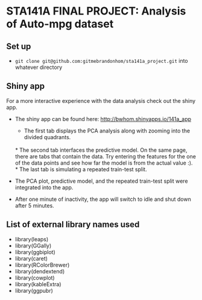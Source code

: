# STA141A FINAL PROJECT: Analysis of Auto-mpg dataset


## Set up 

* `git clone git@github.com:gitmebrandonhom/sta141a_project.git` into whatever directory



## Shiny app 

For a more interactive experience with the data analysis check out the shiny app.

* The shiny app can be found here: http://bwhom.shinyapps.io/141a_app
  
  * The first tab displays the PCA analysis along with zooming into the divided quadrants. 
  <br>
  * The second tab interfaces the predictive model. On the same page, there are tabs that contain the data. Try entering the features for the one of the data points and see how far the model is from the actual value :). 
  * The last tab is simulating a repeated train-test split. 

* The PCA plot, predictive model, and the repeated train-test split were integrated into the app. 

* After one minute of inactivity, the app will switch to idle and shut down after 5 minutes. 


## List of external library names used 

* library(leaps)
* library(GGally)
* library(ggbiplot)
* library(caret)
* library(RColorBrewer)
* library(dendextend)
* library(cowplot)
* library(kableExtra)
* library(ggpubr)
